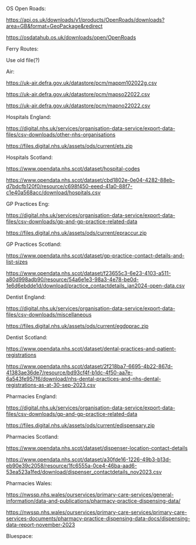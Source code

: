 OS Open Roads: 

https://api.os.uk/downloads/v1/products/OpenRoads/downloads?area=GB&format=GeoPackage&redirect

https://osdatahub.os.uk/downloads/open/OpenRoads 

Ferry Routes:

Use old file(?)

Air:

https://uk-air.defra.gov.uk/datastore/pcm/mappm102022g.csv

https://uk-air.defra.gov.uk/datastore/pcm/mapso22022.csv

https://uk-air.defra.gov.uk/datastore/pcm/mapno22022.csv

Hospitals England:

https://digital.nhs.uk/services/organisation-data-service/export-data-files/csv-downloads/other-nhs-organisations

https://files.digital.nhs.uk/assets/ods/current/ets.zip

Hospitals Scotland:

https://www.opendata.nhs.scot/dataset/hospital-codes

https://www.opendata.nhs.scot/dataset/cbd1802e-0e04-4282-88eb-d7bdcfb120f0/resource/c698f450-eeed-41a0-88f7-c1e40a568acc/download/hospitals.csv

GP Practices Eng:

https://digital.nhs.uk/services/organisation-data-service/export-data-files/csv-downloads/gp-and-gp-practice-related-data

https://files.digital.nhs.uk/assets/ods/current/epraccur.zip

GP Practices Scotland:

https://www.opendata.nhs.scot/dataset/gp-practice-contact-details-and-list-sizes

https://www.opendata.nhs.scot/dataset/f23655c3-6e23-4103-a511-a80d998adb90/resource/54a6e1e3-98a3-4e78-be0d-1e6d6ebdde1d/download/practice_contactdetails_jan2024-open-data.csv

Dentist England:

https://digital.nhs.uk/services/organisation-data-service/export-data-files/csv-downloads/miscellaneous

https://files.digital.nhs.uk/assets/ods/current/egdpprac.zip

Dentist Scotland:

https://www.opendata.nhs.scot/dataset/dental-practices-and-patient-registrations

https://www.opendata.nhs.scot/dataset/2f218ba7-6695-4b22-867d-41383ae36de7/resource/bd93cf4f-b1dc-4f50-aa7e-6a543fe957f6/download/nhs-dental-practices-and-nhs-dental-registrations-as-at-30-sep-2023.csv

Pharmacies England:

https://digital.nhs.uk/services/organisation-data-service/export-data-files/csv-downloads/gp-and-gp-practice-related-data

https://files.digital.nhs.uk/assets/ods/current/edispensary.zip

Pharmacies Scotland:

https://www.opendata.nhs.scot/dataset/dispenser-location-contact-details

https://www.opendata.nhs.scot/dataset/a30fde16-1226-49b3-b13d-eb90e39c2058/resource/1fc6555a-0ce4-46ba-aad6-53ea523a1fed/download/dispenser_contactdetails_nov2023.csv

Pharmacies Wales:

https://nwssp.nhs.wales/ourservices/primary-care-services/general-information/data-and-publications/pharmacy-practice-dispensing-data/

https://nwssp.nhs.wales/ourservices/primary-care-services/primary-care-services-documents/pharmacy-practice-dispensing-data-docs/dispensing-data-report-november-2023

Bluespace:


